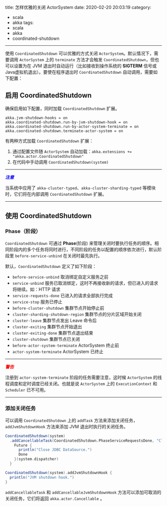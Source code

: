 title: 怎样优雅的关闭 ActorSystem
date: 2020-02-20 20:03:19
category:
  - scala
  - akka
tags:
  - scala
  - akka
  - coordinated-shutdown
---

使用 `CoordinatedShutdown` 可以优雅的方式关闭 `ActorSystem`。默认情况下，需要调用 `ActorSystem` 上的 `terminate` 方法才会触发 `CoordinatedShutdown`，但也可以设置为在 JVM 退出时自动运行（比如接收到操作系统的 **SIGTERM** 信号或Java虚拟机退出）。要使在程序退出时 `CoordinatedShutdown` 自动调用，需要如下配置：

## 启用 CoordinatedShutdown

确保启用如下配置，同时加载 `CoordinatedShutdown` 扩展。

```hocon
akka.jvm-shutdown-hooks = on
akka.coordinated-shutdown.run-by-jvm-shutdown-hook = on
akka.coordinated-shutdown.run-by-actor-system-terminate = on
akka.coordinated-shutdown.terminate-actor-system = on
```

有两种方式加载 `CoordinatedShutdown` 扩展：

1. 通过配置文件随 `ActorSystem` 自动加载：`akka.extensions += "akka.actor.CoordinatedShutdown"`
2. 在代码中手动调用 `CoordinatedShutdown(system)`

-------------------------------------------------

<em style="color:blue;font-weight:bold;">注意</em>

当系统中应用了 `akka-cluster-typed`、`akka-cluster-sharding-typed` 等模块时，它们将在内部调用 `CoordinatedShutdown` 扩展。

-------------------------------------------------

## 使用 CoordinatedShutdown

### Phase（阶段）

`CoordinatedShutdown` 可通过 **Phase**(阶段) 来管理关闭时要执行任务的顺序。相同阶段内的多个任务将同时进行，不同阶段的任务以配置的顺序依次进行，默认阶段里 `before-service-unbind` 在关闭时最先执行。

默认，`CoordinatedShutdown` 定义了如下阶段：

- `before-service-unbind` 取消绑定自定义服务之前
- `service-unbind` 服务已取消绑定，这时不再接收新的请求，但已进入的请求将继续。如：HTTP 请求
- `service-requests-done` 已进入的请求全部执行完成
- `service-stop` 服务已停止
- `before-cluster-shutdown` 集群节点开始停止前
- `cluster-sharding-shutdown-region` 集群节点的分片区域开始关闭
- `cluster-leave` 集群节点发出 Leave 命令后
- `cluster-exiting` 集群节点开始退出
- `cluster-exiting-done` 集群节点退出结束
- `cluster-shutdown` 集群节点已关闭
- `before-actor-system-terminate` ActorSystem 终止前
- `actor-system-terminate` ActorSystem 已终止

-------------------------------------------------

<em style="color:red;font-weight:bold;">警告</em>

注册到 `actor-system-terminate` 阶段的任务需要注意，这时候 `ActorSystem` 的线程调度和定时调度已经关闭。也就是说 `ActorSystem` 上的 `ExecutionContext` 和 `Scheduler` 已不可用。 

-------------------------------------------------

### 添加关闭任务

可以调用 `CoordinatedShutdown` 上的 `addTask` 方法来添加关闭任务，`addJvmShutdownHook` 方法来添加 JVM 退出时执行的关闭任务。

```scala
CoordinatedShutdown(system)
  .addCancellableTask(CoordinatedShutdown.PhaseServiceRequestsDone, "CloseJdbcDataSource") { () =>
    Future {
      println("Close JDBC DataSource.")
      Done
    }(system.dispatcher)
  }

CoordinatedShutdown(system).addJvmShutdownHook {
  println("JVM shutdown hook.")
}
```

`addCancellableTask` 和 `addCancellableJvmShutdownHook` 方法可以添加可取消的关闭任务，它们将返回 `akka.actor.Cancellable` 。
